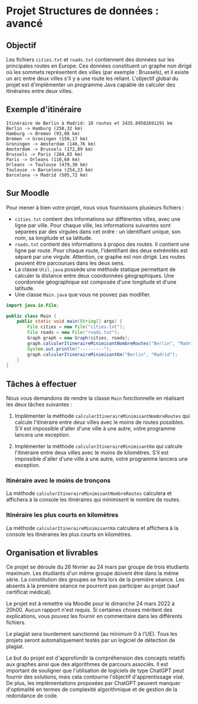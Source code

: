 # Projet Structures de données : avancé

## Objectif
Les fichiers `cities.txt` et `roads.txt` contiennent des données sur les principales routes en Europe. Ces données constituent un graphe non dirigé où les sommets représentent des villes (par exemple : Brussels), et il existe un arc entre deux villes s'il y a une route les reliant. L'objectif global du projet est d'implémenter un programme Java capable de calculer des itinéraires entre deux villes.

## Exemple d'itinéraire
```plaintext
Itinéraire de Berlin à Madrid: 10 routes et 2435.89502691291 km
Berlin -> Hamburg (258,32 km)
Hamburg -> Bremen (93,08 km)
Bremen -> Groningen (150,17 km)
Groningen -> Amsterdam (146,76 km)
Amsterdam -> Brussels (172,89 km)
Brussels -> Paris (264,83 km)
Paris -> Orleans (110,60 km)
Orleans -> Toulouse (479,30 km)
Toulouse -> Barcelona (254,23 km)
Barcelona -> Madrid (505,72 km)
```

## Sur Moodle
Pour mener à bien votre projet, nous vous fournissons plusieurs fichiers :
- `cities.txt` contient des informations sur différentes villes, avec une ligne par ville. Pour chaque ville, les informations suivantes sont séparées par des virgules dans cet ordre : un identifiant unique, son nom, sa longitude et sa latitude.
- `roads.txt` contient des informations à propos des routes. Il contient une ligne par route. Pour chaque route, l'identifiant des deux extrémités est séparé par une virgule. Attention, ce graphe est non dirigé. Les routes peuvent être parcourues dans les deux sens.
- La classe `Util.java` possède une méthode statique permettant de calculer la distance entre deux coordonnées géographiques. Une coordonnée géographique est composée d'une longitude et d'une latitude.
- Une classe `Main.java` que vous ne pouvez pas modifier.

```java
import java.io.File;

public class Main {
    public static void main(String[] args) {
        File cities = new File("cities.txt");
        File roads = new File("roads.txt");
        Graph graph = new Graph(cities, roads);
        graph.calculerItineraireMinimisantNombreRoutes("Berlin", "Madrid");
        System.out.println("---------");
        graph.calculerItineraireMinimisantKm("Berlin", "Madrid");
    }
}
```

## Tâches à effectuer
Nous vous demandons de rendre la classe `Main` fonctionnelle en réalisant les deux tâches suivantes :

1. Implémenter la méthode `calculerItineraireMinimisantNombreRoutes` qui calcule l'itinéraire entre deux villes avec le moins de routes possibles. S'il est impossible d'aller d'une ville à une autre, votre programme lancera une exception.

2. Implémenter la méthode `calculerItineraireMinimisantKm` qui calcule l'itinéraire entre deux villes avec le moins de kilomètres. S'il est impossible d'aller d'une ville à une autre, votre programme lancera une exception.

### Itinéraire avec le moins de tronçons
La méthode `calculerItineraireMinimisantNombreRoutes` calculera et affichera à la console les itinéraires qui minimisent le nombre de routes.

### Itinéraire les plus courts en kilomètres
La méthode `calculerItineraireMinimisantKm` calculera et affichera à la console les itinéraires les plus courts en kilomètres.

## Organisation et livrables
Ce projet se déroule du 26 février au 24 mars par groupe de trois étudiants maximum. 
Les étudiants d'un même groupe doivent être dans la même série. La constitution des groupes se fera lors de la première séance. 
Les absents à la première séance ne pourront pas participer au projet (sauf certificat médical).

Le projet est à remettre via Moodle pour le dimanche 24 mars 2022 à 20h00. Aucun rapport n'est requis. 
Si certaines choses méritent des explications, vous pouvez les fournir en commentaire dans les différents fichiers.

Le plagiat sera lourdement sanctionné (au minimum 0 à l'UE). Tous les projets seront automatiquement testés par un logiciel de détection de plagiat.

Le but du projet est d'approfondir la compréhension des concepts relatifs aux graphes ainsi que des algorithmes de parcours associés. 
Il est important de souligner que l'utilisation de logiciels de type ChatGPT peut fournir des solutions, mais cela contourne l'objectif d'apprentissage visé. 
De plus, les implémentations proposées par ChatGPT peuvent manquer d'optimalité en termes de complexité algorithmique et de gestion de la redondance de code.